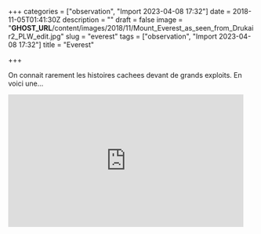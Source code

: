 +++
categories = ["observation", "Import 2023-04-08 17:32"]
date = 2018-11-05T01:41:30Z
description = ""
draft = false
image = "__GHOST_URL__/content/images/2018/11/Mount_Everest_as_seen_from_Drukair2_PLW_edit.jpg"
slug = "everest"
tags = ["observation", "Import 2023-04-08 17:32"]
title = "Everest"

+++


On connait rarement les histoires cachees devant de grands exploits. En voici une...

<iframe width="480" height="270" src="https://www.youtube.com/embed/tcmH0__c7aw?feature=oembed" frameborder="0" allow="accelerometer; autoplay; encrypted-media; gyroscope; picture-in-picture" allowfullscreen></iframe>



